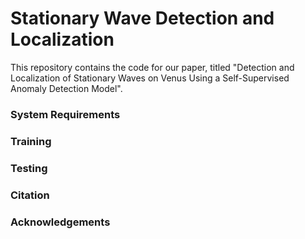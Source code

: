 # Stationary Wave Detection and Localization
This repository contains the code for our paper, titled "Detection and Localization of Stationary Waves on Venus Using a Self-Supervised Anomaly Detection Model".

### System Requirements

### Training 

### Testing

### Citation

### Acknowledgements
